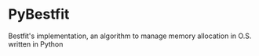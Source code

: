 # PyBestfit
Bestfit's implementation, an algorithm to manage memory allocation in O.S. written in Python
